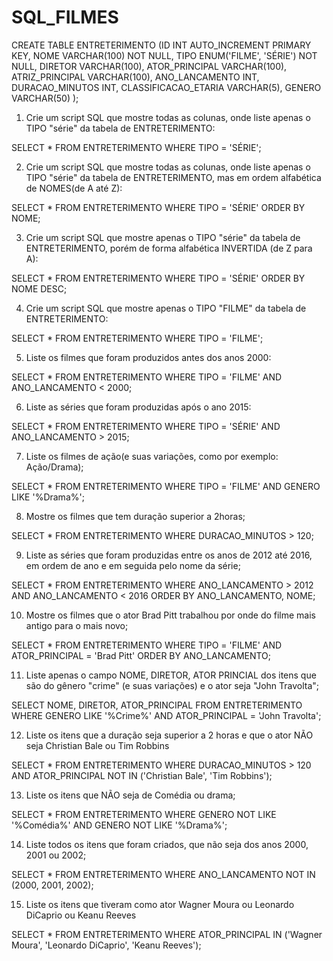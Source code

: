 # SQL_FILMES
CREATE TABLE ENTRETERIMENTO (ID INT AUTO_INCREMENT PRIMARY KEY, NOME VARCHAR(100) NOT NULL, TIPO ENUM('FILME', 'SÉRIE') NOT NULL, DIRETOR VARCHAR(100), ATOR_PRINCIPAL VARCHAR(100), ATRIZ_PRINCIPAL VARCHAR(100), ANO_LANCAMENTO INT, DURACAO_MINUTOS INT, CLASSIFICACAO_ETARIA VARCHAR(5), GENERO VARCHAR(50) );

01. Crie um script SQL que mostre todas as colunas, onde liste apenas o TIPO "série" da tabela de ENTRETERIMENTO:
   
SELECT * FROM ENTRETERIMENTO WHERE TIPO = 'SÉRIE';

02. Crie um script SQL que mostre todas as colunas, onde liste apenas o TIPO "série" da tabela de ENTRETERIMENTO, mas em ordem alfabética de NOMES(de A até Z):
   
SELECT * FROM ENTRETERIMENTO WHERE TIPO = 'SÉRIE' ORDER BY NOME;

03. Crie um script SQL que mostre apenas o TIPO "série" da tabela de ENTRETERIMENTO, porém de forma alfabética INVERTIDA (de Z para A):
   
SELECT * FROM ENTRETERIMENTO WHERE TIPO = 'SÉRIE' ORDER BY NOME DESC;

04. Crie um script SQL que mostre apenas o TIPO "FILME" da tabela de ENTRETERIMENTO:
   
SELECT * FROM ENTRETERIMENTO WHERE TIPO = 'FILME';

05. Liste os filmes que foram produzidos antes dos anos 2000:

SELECT * FROM ENTRETERIMENTO WHERE TIPO = 'FILME' AND ANO_LANCAMENTO < 2000;

06. Liste as séries que foram produzidas após o ano 2015:
    
SELECT * FROM ENTRETERIMENTO WHERE TIPO = 'SÉRIE' AND ANO_LANCAMENTO > 2015;

07. Liste os filmes de ação(e suas variações, como por exemplo: Ação/Drama);
    
SELECT * FROM ENTRETERIMENTO WHERE TIPO = 'FILME' AND GENERO LIKE '%Drama%';

08. Mostre os filmes que tem duração superior a 2horas;
    
SELECT * FROM ENTRETERIMENTO WHERE DURACAO_MINUTOS > 120;

09. Liste as séries que foram produzidas entre os anos de 2012 até 2016, em ordem de ano e em seguida pelo nome da série;
    
SELECT * FROM ENTRETERIMENTO WHERE ANO_LANCAMENTO > 2012 AND ANO_LANCAMENTO < 2016 ORDER BY ANO_LANCAMENTO, NOME;

10. Mostre os filmes que o ator Brad Pitt trabalhou por onde do filme mais antigo para o mais novo;
    
SELECT * FROM ENTRETERIMENTO WHERE TIPO = 'FILME' AND ATOR_PRINCIPAL = 'Brad Pitt' ORDER BY ANO_LANCAMENTO;

11. Liste apenas o campo NOME, DIRETOR, ATOR PRINCIAL dos itens que são do gênero "crime" (e suas variações) e o ator seja "John Travolta";
    
SELECT NOME, DIRETOR, ATOR_PRINCIPAL FROM ENTRETERIMENTO WHERE GENERO LIKE '%Crime%' AND ATOR_PRINCIPAL = 'John Travolta';

12. Liste os itens que a duração seja superior a 2 horas e que o ator NÃO seja Christian Bale ou Tim Robbins
    
SELECT * FROM ENTRETERIMENTO WHERE DURACAO_MINUTOS > 120 AND ATOR_PRINCIPAL NOT IN ('Christian Bale', 'Tim Robbins');

13. Liste os itens que NÃO seja de Comédia ou drama;
    
SELECT * FROM ENTRETERIMENTO WHERE GENERO NOT LIKE '%Comédia%' AND GENERO NOT LIKE '%Drama%';

14. Liste todos os itens que foram criados, que não seja dos anos 2000, 2001 ou 2002;
    
SELECT * FROM ENTRETERIMENTO WHERE ANO_LANCAMENTO NOT IN (2000, 2001, 2002);

15. Liste os itens que tiveram como ator Wagner Moura ou Leonardo DiCaprio ou Keanu Reeves
    
SELECT * FROM ENTRETERIMENTO WHERE ATOR_PRINCIPAL IN ('Wagner Moura', 'Leonardo DiCaprio', 'Keanu Reeves');
